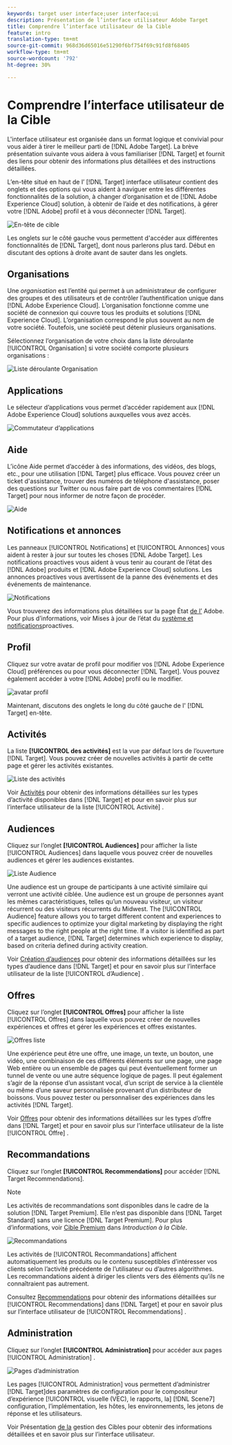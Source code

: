 ```yaml
---
keywords: target user interface;user interface;ui
description: Présentation de l’interface utilisateur Adobe Target
title: Comprendre l’interface utilisateur de la Cible
feature: intro
translation-type: tm+mt
source-git-commit: 968d36d65016e51290f6bf754f69c91fd8f68405
workflow-type: tm+mt
source-wordcount: '792'
ht-degree: 30%

---
```



# Comprendre l’interface utilisateur de la Cible

L&#39;interface utilisateur est organisée dans un format logique et convivial pour vous aider à tirer le meilleur parti de [!DNL Adobe Target]. La brève présentation suivante vous aidera à vous familiariser [!DNL Target] et fournit des liens pour obtenir des informations plus détaillées et des instructions détaillées.

L’en-tête situé en haut de l’ [!DNL Target] interface utilisateur contient des onglets et des options qui vous aident à naviguer entre les différentes fonctionnalités de la solution, à changer d’organisation et de [!DNL Adobe Experience Cloud] solution, à obtenir de l’aide et des notifications, à gérer votre [!DNL Adobe] profil et à vous déconnecter [!DNL Target].

![En-tête de cible](/help/c-intro/assets/target-header.png)

Les onglets sur le côté gauche vous permettent d&#39;accéder aux différentes fonctionnalités de [!DNL Target], dont nous parlerons plus tard. Début en discutant des options à droite avant de sauter dans les onglets.

## Organisations

Une *organisation* est l’entité qui permet à un administrateur de configurer des groupes et des utilisateurs et de contrôler l’authentification unique dans [!DNL Adobe Experience Cloud]. L’organisation fonctionne comme une société de connexion qui couvre tous les produits et solutions [!DNL Experience Cloud]. L’organisation correspond le plus souvent au nom de votre société. Toutefois, une société peut détenir plusieurs organisations.

Sélectionnez l’organisation de votre choix dans la liste déroulante [!UICONTROL Organisation] si votre société comporte plusieurs organisations :

![Liste déroulante Organisation](/help/c-intro/assets/organizations.png)

## Applications

Le sélecteur d’applications vous permet d’accéder rapidement aux [!DNL Adobe Experience Cloud] solutions auxquelles vous avez accès.

![Commutateur d’applications](/help/c-intro/assets/apps.png)

## Aide

L’icône Aide permet d’accéder à des informations, des vidéos, des blogs, etc., pour une utilisation [!DNL Target] plus efficace. Vous pouvez créer un ticket d&#39;assistance, trouver des numéros de téléphone d&#39;assistance, poser des questions sur Twitter ou nous faire part de vos commentaires [!DNL Target] pour nous informer de notre façon de procéder.

![Aide](/help/c-intro/assets/help.png)

## Notifications et annonces

Les panneaux [!UICONTROL Notifications] et [!UICONTROL Annonces] vous aident à rester à jour sur toutes les choses [!DNL Adobe Target]. Les notifications proactives vous aident à vous tenir au courant de l’état des [!DNL Adobe] produits et [!DNL Adobe Experience Cloud] solutions. Les annonces proactives vous avertissent de la panne des événements et des événements de maintenance.

![Notifications](/help/c-intro/assets/notifications.png)

Vous trouverez des informations plus détaillées sur la page État [de l’](https://status.adobe.com/) Adobe. Pour plus d’informations, voir Mises à jour de l’état du [système et notifications](/help/c-intro/assets/notifications.png)proactives.

## Profil

Cliquez sur votre avatar de profil pour modifier vos [!DNL Adobe Experience Cloud] préférences ou pour vous déconnecter [!DNL Target]. Vous pouvez également accéder à votre [!DNL Adobe] profil ou le modifier.

![avatar profil](/help/c-intro/assets/change-language.png)

Maintenant, discutons des onglets le long du côté gauche de l&#39; [!DNL Target] en-tête.

## Activités

La liste **[!UICONTROL des activités]** est la vue par défaut lors de l’ouverture [!DNL Target]. Vous pouvez créer de nouvelles activités à partir de cette page et gérer les activités existantes.

![Liste des activités](/help/c-intro/assets/activities-list.png)

Voir [Activités](/help/c-activities/activities.md) pour obtenir des informations détaillées sur les types d’activité disponibles dans [!DNL Target] et pour en savoir plus sur l’interface utilisateur de la liste [!UICONTROL Activité] .

## Audiences

Cliquez sur l’onglet **[!UICONTROL Audiences]** pour afficher la liste [!UICONTROL Audiences] dans laquelle vous pouvez créer de nouvelles audiences et gérer les audiences existantes.

![Liste Audience](/help/c-intro/assets/audience-list.png)

Une audience est un groupe de participants à une activité similaire qui verront une activité ciblée. Une audience est un groupe de personnes ayant les mêmes caractéristiques, telles qu’un nouveau visiteur, un visiteur récurrent ou des visiteurs récurrents du Midwest. The [!UICONTROL Audience] feature allows you to target different content and experiences to specific audiences to optimize your digital marketing by displaying the right messages to the right people at the right time. If a visitor is identified as part of a target audience, [!DNL Target] determines which experience to display, based on criteria defined during activity creation.

Voir [Création d’audiences](/help/c-target/c-audiences/create-audience.md) pour obtenir des informations détaillées sur les types d’audience dans [!DNL Target] et pour en savoir plus sur l’interface utilisateur de la liste [!UICONTROL d’Audience] .

## Offres

Cliquez sur l’onglet **[!UICONTROL Offres]** pour afficher la liste [!UICONTROL Offres] dans laquelle vous pouvez créer de nouvelles expériences et offres et gérer les expériences et offres existantes.

![Offres liste](/help/c-intro/assets/offers.png)

Une expérience peut être une offre, une image, un texte, un bouton, une vidéo, une combinaison de ces différents éléments sur une page, une page Web entière ou un ensemble de pages qui peut éventuellement former un tunnel de vente ou une autre séquence logique de pages. Il peut également s’agir de la réponse d’un assistant vocal, d’un script de service à la clientèle ou même d’une saveur personnalisée provenant d’un distributeur de boissons. Vous pouvez tester ou personnaliser des expériences dans les activités [!DNL Target].

Voir [Offres](/help/c-experiences/c-manage-content/manage-content.md) pour obtenir des informations détaillées sur les types d’offre dans [!DNL Target] et pour en savoir plus sur l’interface utilisateur de la liste [!UICONTROL Offre] .

## Recommandations

Cliquez sur l’onglet **[!UICONTROL Recommendations]** pour accéder [!DNL Target Recommendations].

>[!NOTE]
>
>Les activités de recommandations sont disponibles dans le cadre de la solution [!DNL Target Premium]. Elle n’est pas disponible dans [!DNL Target Standard] sans une licence [!DNL Target Premium]. Pour plus d’informations, voir [Cible Premium](/help/c-intro/intro.md#premium) dans *Introduction à la Cible*.

![Recommandations](/help/c-intro/assets/recommendations.png)

Les activités de [!UICONTROL Recommandations] affichent automatiquement les produits ou le contenu susceptibles d’intéresser vos clients selon l’activité précédente de l’utilisateur ou d’autres algorithmes. Les recommandations aident à diriger les clients vers des éléments qu’ils ne connaîtraient pas autrement.

Consultez [Recommendations](/help/c-recommendations/recommendations.md) pour obtenir des informations détaillées sur [!UICONTROL Recommendations] dans [!DNL Target] et pour en savoir plus sur l’interface utilisateur de [!UICONTROL Recommendations] .

## Administration

Cliquez sur l’onglet **[!UICONTROL Administration]** pour accéder aux pages [!UICONTROL Administration] .

![Pages d’administration](/help/c-intro/assets/administration.png)

Les pages [!UICONTROL Administration] vous permettent d’administrer [!DNL Target]des paramètres de configuration pour le compositeur d’expérience [!UICONTROL visuelle (VEC), le rapports, la] [!DNL Scene7] configuration, l’implémentation, les hôtes, les environnements, les jetons de réponse et les utilisateurs.

Voir Présentation [de la](/help/administrating-target/administrating-target.md) gestion des Cibles pour obtenir des informations détaillées et en savoir plus sur l’interface utilisateur.
